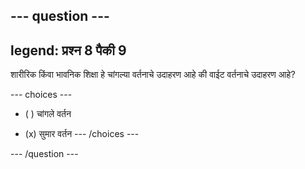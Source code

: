 --- question ---
---
legend: प्रश्न 8 पैकी 9
---

शारीरिक किंवा भावनिक शिक्षा हे चांगल्या वर्तनाचे उदाहरण आहे की वाईट वर्तनाचे उदाहरण आहे?

--- choices ---
- ( ) चांगले वर्तन

- (x) सुमार वर्तन
--- /choices ---

--- /question ---

